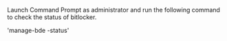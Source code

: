 Launch Command Prompt as administrator and run the following command to check the status of bitlocker. 

'manage-bde -status'

